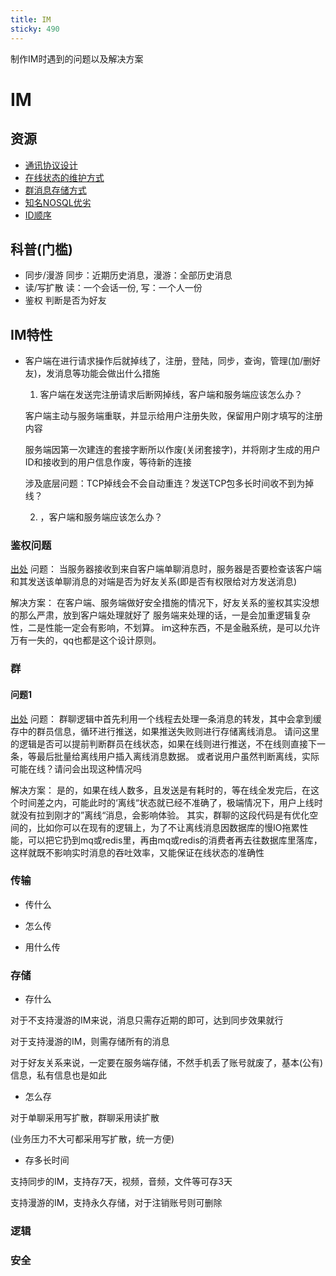 ```yaml
---
title: IM
sticky: 490
---
```


制作IM时遇到的问题以及解决方案
<!-- more -->

# IM

## 资源

* [通讯协议设计](http://www.52im.net/thread-283-1-1.html)
* [在线状态的维护方式](http://www.52im.net/thread-715-1-1.html)
* [群消息存储方式](http://www.52im.net/thread-1616-1-1.html)
* [知名NOSQL优劣](http://www.52im.net/thread-2759-1-1.html)
* [ID顺序](http://www.52im.net/forum.php?mod=viewthread&tid=3281)

## 科普(门槛)

* 同步/漫游
  同步：近期历史消息，漫游：全部历史消息
* 读/写扩散
  读：一个会话一份, 写：一个人一份
* 鉴权
  判断是否为好友

## IM特性

* 客户端在进行请求操作后就掉线了，注册，登陆，同步，查询，管理(加/删好友)，发消息等功能会做出什么措施

  1. 客户端在发送完注册请求后断网掉线，客户端和服务端应该怎么办？

  客户端主动与服务端重联，并显示给用户注册失败，保留用户刚才填写的注册内容

  服务端因第一次建连的套接字断所以作废(关闭套接字)，并将刚才生成的用户ID和接收到的用户信息作废，等待新的连接

  涉及底层问题：TCP掉线会不会自动重连？发送TCP包多长时间收不到为掉线？

  2. ，客户端和服务端应该怎么办？

### 鉴权问题
[出处](http://www.52im.net/forum.php?mod=viewthread&tid=3238&highlight=%B4%E6%B4%A2)
问题：
当服务器接收到来自客户端单聊消息时，服务器是否要检查该客户端和其发送该单聊消息的对端是否为好友关系(即是否有权限给对方发送消息)

解决方案：
在客户端、服务端做好安全措施的情况下，好友关系的鉴权其实没想的那么严肃，放到客户端处理就好了
服务端来处理的话，一是会加重逻辑复杂性，二是性能一定会有影响，不划算。
im这种东西，不是金融系统，是可以允许万有一失的，qq也都是这个设计原则。


### 群

#### 问题1
[出处](http://www.52im.net/forum.php?mod=viewthread&tid=4147&highlight=%B4%E6%B4%A2)
问题：
群聊逻辑中首先利用一个线程去处理一条消息的转发，其中会拿到缓存中的群员信息，循环进行推送，如果推送失败则进行存储离线消息。
请问这里的逻辑是否可以提前判断群员在线状态，如果在线则进行推送，不在线则直接下一条，等最后批量给离线用户插入离线消息数据。
或者说用户虽然判断离线，实际可能在线？请问会出现这种情况吗

解决方案：
是的，如果在线人数多，且发送是有耗时的，等在线全发完后，在这个时间差之内，可能此时的‘离线“状态就已经不准确了，极端情况下，用户上线时就没有拉到刚才的”离线“消息，会影响体验。
其实，群聊的这段代码是有优化空间的，比如你可以在现有的逻辑上，为了不让离线消息因数据库的慢IO拖累性能，可以把它扔到mq或redis里，再由mq或redis的消费者再去往数据库里落库，这样就既不影响实时消息的吞吐效率，又能保证在线状态的准确性

### 传输

* 传什么

* 怎么传

* 用什么传

### 存储

* 存什么

对于不支持漫游的IM来说，消息只需存近期的即可，达到同步效果就行

对于支持漫游的IM，则需存储所有的消息

对于好友关系来说，一定要在服务端存储，不然手机丢了账号就废了，基本(公有)信息，私有信息也是如此

* 怎么存

对于单聊采用写扩散，群聊采用读扩散

(业务压力不大可都采用写扩散，统一方便)

* 存多长时间

支持同步的IM，支持存7天，视频，音频，文件等可存3天

支持漫游的IM，支持永久存储，对于注销账号则可删除

### 逻辑

### 安全
